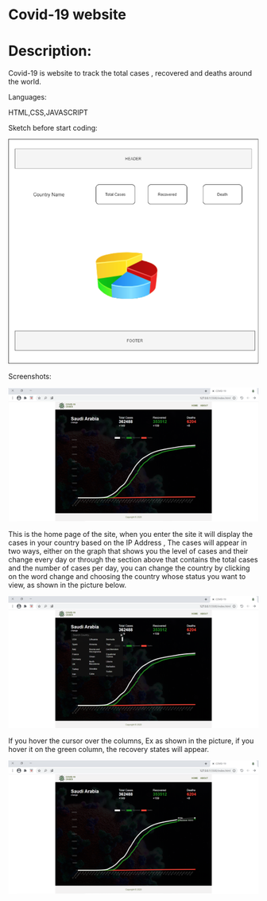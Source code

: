 # Covid-19 website
<h1> Description: </h1>

Covid-19 is website to track the total cases , recovered and deaths around the world.  

Languages:


HTML,CSS,JAVASCRIPT


Sketch before start coding:


![name-of-you-image](https://github.com/wejdansaleh363/Covid-19/blob/master/Covid-19.png?raw=true)


Screenshots:

![name-of-you-image](https://github.com/wejdansaleh363/Covid-19/blob/master/pic1.png?raw=true)


This is the home page of the site, when you enter the site it will display the cases in your country based on the IP Address , The cases will appear in two ways, either on the graph that shows you the level of cases and their change every day or through the section above that contains the total cases and the number of cases per day, you can change the country by clicking on the word change and choosing the country whose status you want to view, as shown in the picture below.




![name-of-you-image](https://github.com/wejdansaleh363/Covid-19/blob/master/pic2.png?raw=true)


If you hover the cursor over the columns, Ex as shown in the picture, if you hover it on the green column, the recovery states will appear.


![name-of-you-image](https://github.com/wejdansaleh363/Covid-19/blob/master/pic3.png?raw=true)

